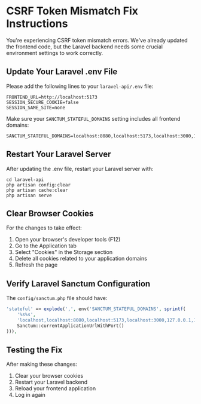 # CSRF Token Mismatch Fix Instructions

You're experiencing CSRF token mismatch errors. We've already updated the frontend code, but the Laravel backend needs some crucial environment settings to work correctly.

## Update Your Laravel .env File

Please add the following lines to your `laravel-api/.env` file:

```
FRONTEND_URL=http://localhost:5173
SESSION_SECURE_COOKIE=false
SESSION_SAME_SITE=none
```

Make sure your `SANCTUM_STATEFUL_DOMAINS` setting includes all frontend domains:

```
SANCTUM_STATEFUL_DOMAINS=localhost:8080,localhost:5173,localhost:3000,127.0.0.1:8080,127.0.0.1:5173,127.0.0.1:3000
```

## Restart Your Laravel Server

After updating the .env file, restart your Laravel server with:

```
cd laravel-api
php artisan config:clear
php artisan cache:clear
php artisan serve
```

## Clear Browser Cookies

For the changes to take effect:

1. Open your browser's developer tools (F12)
2. Go to the Application tab
3. Select "Cookies" in the Storage section
4. Delete all cookies related to your application domains
5. Refresh the page

## Verify Laravel Sanctum Configuration

The `config/sanctum.php` file should have:

```php
'stateful' => explode(',', env('SANCTUM_STATEFUL_DOMAINS', sprintf(
    '%s%s',
    'localhost,localhost:8080,localhost:5173,localhost:3000,127.0.0.1,127.0.0.1:8080,127.0.0.1:5173,127.0.0.1:3000,127.0.0.1:8000,::1',
    Sanctum::currentApplicationUrlWithPort()
))),
```

## Testing the Fix

After making these changes:
1. Clear your browser cookies
2. Restart your Laravel backend
3. Reload your frontend application
4. Log in again 